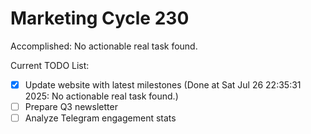 # Marketing Cycle 230

Accomplished: No actionable real task found.

Current TODO List:

- [x] Update website with latest milestones  (Done at Sat Jul 26 22:35:31 2025: No actionable real task found.)
- [ ] Prepare Q3 newsletter
- [ ] Analyze Telegram engagement stats